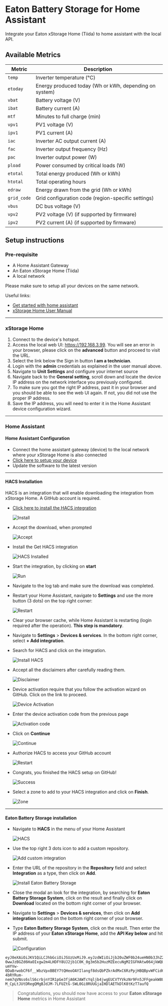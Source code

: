 # Eaton Battery Storage for Home Assistant
Integrate your Eaton xStorage Home (Tiida) to home assistant with the local API.

## Available Metrics

| Metric       | Description                                                                 |
|--------------|-----------------------------------------------------------------------------|
| `temp`       | Inverter temperature (°C)                                                   |
| `etoday`     | Energy produced today (Wh or kWh, depending on system)                      |
| `vbat`       | Battery voltage (V)                                                         |
| `ibat`       | Battery current (A)                                                         |
| `mtf`        | Minutes to full charge (min)                                                |
| `vpv1`       | PV1 voltage (V)                                                             |
| `ipv1`       | PV1 current (A)                                                             |
| `iac`        | Inverter AC output current (A)                                              |
| `fac`        | Inverter output frequency (Hz)                                              |
| `pac`        | Inverter output power (W)                                                   |
| `pload`      | Power consumed by critical loads (W)                                        |
| `etotal`     | Total energy produced (Wh or kWh)                                           |
| `htotal`     | Total operating hours                                                       |
| `edraw`      | Energy drawn from the grid (Wh or kWh)                                      |
| `grid_code`  | Grid configuration code (region-specific settings)                          |
| `vbus`       | DC bus voltage (V)                                                          |
| `vpv2`       | PV2 voltage (V) (if supported by firmware)                                  |
| `ipv2`       | PV2 current (A) (if supported by firmware)                                  |

## Setup instructions

### Pre-requisite
- A Home Assistant Gateway
- An Eaton xStorage Home (Tiida)
- A local network

Please make sure to setup all your devices on the same network.

Useful links:
- [Get started with home assistant](https://www.home-assistant.io/installation/)
- [xStorage Home User Manual](https://www.eaton.com/content/dam/eaton/products/energy-storage/xstorage-home/en-gb/eaton-xstorage-home-user-interface-manual-en-gb.pdf)

---

### xStorage Home
1. Connect to the device's hotspot.
2. Access the local web UI: https://192.168.3.99. You will see an error in your browser, please click on the **advanced** button and proceed to visit the URL.
3. Select the link below the Sign in button **I am a technician**.
4. Login with the **admin** credentials as explained in the user manual above.
5. Navigate to **Unit Settings** and configure your internet source
6. Navigate back to the **General setting**, scroll down and locate the device IP address on the network interface you previously configured.
7. To make sure you got the right IP address, past it in your browser and you should be able to see the web UI again. If not, you did not use the proper IP address.
8. Save the IP address, you will need to enter it in the Home Assistant device configuration wizard.

---

### Home Assistant

#### Home Assistant Configuration
- Connect the home assistant gateway (device) to the local network where your xStorage Home is also connected
- [Click here to setup your device](http://homeassistant.local:8123)
- Update the software to the latest version

---

#### HACS Installation
HACS is an integration that will enable downloading the integration from xStorage Home. A GitHub account is required.
- [Click here to install the HACS integration](https://my.home-assistant.io/redirect/supervisor_addon/?addon=cb646a50_get&repository_url=https%3A%2F%2Fgithub.com%2Fhacs%2Faddons)

    ![Install](images/ha-open.png "Install HACS")

- Accept the download, when prompted

    ![Accept](images/get-hacs-install-confirmation.png "Accept HACS download")

- Install the Get HACS integration

    ![HACS Installed](images/hacs-install.png "Get HACS")

- Start the integration, by clicking on **start**

    ![Run](images/get-hacs-run.png "Run get HACS")

- Navigate to the log tab and make sure the download was completed.
- Restart your Home Assistant, navigate to **Settings** and use the more button (3 dots) on the top right corner:

    ![Restart](images/ha-restart.png "Home Assistant Restart")

- Clear your browser cache, while Home Assistant is restarting (login required after the operation). **This step is mandatory**.
- Navigate to **Settings** > **Devices & services**. In the bottom right corner, select **+ Add integration**.
- Search for HACS and click on the integration.

    ![Install HACS](images/hacs-install-integration.png "Install HACS")

- Accept all the disclaimers after carefully reading them.

    ![Disclaimer](images/hacs-disclaimer.png "Disclaimer")

- Device activation require that you follow the activation wizard on GitHub. Click on the link to proceed.

    ![Device Activation](images/hacs-github-code.png "Device Activation")

- Enter the device activation code from the previous page
    
    ![Activation code](images/hacs-configuration-device-activation.png "Enter your activation code")

- Click on **Continue**

    ![Continue](images/hacs-configuration-continue.png "Continue")

- Authorize HACS to access your GitHub account

    ![Restart](images/hacs-configuration-authorize.png "Home Assistant Restart")

- Congrats, you finished the HACS setup on GitHub!

    ![Success](images/github-wizard-success.png "Success")

- Select a zone to add to your HACS integration and click on **Finish**.

    ![Zone](images/hacs-configuration-final.png "Zone")

---

#### Eaton Battery Storage installation

- Navigate to **HACS** in the menu of your Home Assistant

    ![HACS](images/hacs-menu-link.png "Click on HACS")

- Use the top right 3 dots icon to add a custom repository.

    ![Add custom integration](images/hacs-link-custom-repository.png "Add custom integration")

- Enter the URL of the repository in the **Repository** field and select **Integration** as a type, then click on **Add**.

    ![Install Eaton Battery Storage](images/hacs-set-custom-repository.png "Install Eaton Battery Storage")

- Close the modal an look for the integration, by searching for **Eaton Battery Storage System**, click on the result and finally click on **Download** located on the bottom right corner of your browser.

- Navigate to **Settings** > **Devices & services**, then click on **Add integration** located on the bottom right corner of your browser.
- Type **Eaton Battery Storage System**, click on the result. Then enter the IP address of your **Eaton xStorage Home**, add the **API Key below** and hit submit.

    ![Configuration](images/integration-configuration.png "Configure the xStorage Home IP Address and API Key")

```
eyJ0eXAiOiJKV1QiLCJhbGciOiJSUzUxMiJ9.eyJzdWIiOiJjb20uZWF0b24ueHN0b3JhZ2VIb21lIiwiY29tLnhzdG9yYWdlaG9tZS9zY28iOiJCQVNJQyIsImNvbS54c3RvcmFnZWhvbWUvY2lkIjoiNzNhZmRiNGRlODUwYjViMGY4YmIzZGQxNmVlNzMxNmY4YjkzZmJkZTUyNDMwY2YwZDhmODI5Yzc1NzdlIiwiaXNzIjoiaHR0cHM6Ly94c3RvcmFnZWhvbWUuY29tLyIsImNvbS54c3RvcmFnZWhvbWUvb3JnIjoiRWF0b24iLCJleHAiOjIwNjU2NTE3NzEsImlhdCI6MTc1MDA4MjI1MX0.ywwTNW1ofG9AMBWgQYsxXMV4lI_qFoOqyNSMIMg2o9lKWEgiW9Y4_I6pzZzwX5tJn9l7NsaF305JtK5IzuEZOuA1l_Ck0_8IxgS7YdXZROdK6QTh2qBp2PIMY68hFV5kejqoD3ZQThtzK9CHy07NSurNaCpMVtgAqQsFZc_Iwu7CbczeDb0KqPk4bJErdNaVXCw3YqsMAoz7Jp2L1AG26-0wwJzBGZd6HaOIxgw2m4LHDFY8UJ2jb1C0K_0g3m5b2HuzMZEecuNgM2IGFHAtw064jkWQUdrTKxdWgkKEq7DJhpeyBCNqUhBgYnk4YQEG_dYzSN8qN4SYxZC9tTH7TSqR-umYVw-0DaBrwobCF6f__WbzVpxBBEY7tQHeoOAYIlangf8dsQbPZkrAdMxC6RzPpjHBQBpvWFCid6bFcpSnNIaVnCCYvPClSs4p0BTBTmAdMMBq7f0SDBh52y9I90pqmX3PtQNzIWWcQTfe26lbTXubKVVY-4bRYRum-nem7qVNss6slS6crbjnYIR1pGe3fjA6KJAWTcYqljb4jwgEUCVTYVkzNr9Fn5JFFgeakW8U3cfWre6pMNLprQn_mRLLbiZQZjikK69O8bP1aC-M_CpLtJUtDRegQMgBJdJM-7LFUZtG-SWL0Gi0RUUGjaIHDlAETkDlK8tKzT7aufQ
```

> Congratulations, you should now have access to your **Eaton xStorage Home** metrics in Home Assistant